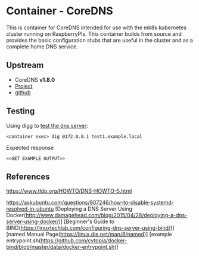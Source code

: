 # Container - CoreDNS

This is container for CoreDNS intended for use with the mk8s kubernetes cluster running on
RaspberryPIs.  This container builds from source and provides the basic configuration stubs
that are useful in the cluster and as a complete home DNS service.

## Upstream

* CoreDNS **v1.8.0**
 * [Project](https://coredns.io)
 * [github](https://github.com/coredns/coredns)
 
## Testing

Using digg to [test the dns server](https://www.a2hosting.com/kb/getting-started-guide/internet-and-networking/troubleshooting-dns-with-dig-and-nslookup):

```
<container exec> dig @172.0.0.1 test1.example.local
```
Expected response

```
<<GET EXAMPLE OUTPUT>>
```

## References

https://www.tldp.org/HOWTO/DNS-HOWTO-5.html

https://askubuntu.com/questions/907246/how-to-disable-systemd-resolved-in-ubuntu
[Deploying a DNS Server Using Docker(http://www.damagehead.com/blog/2015/04/28/deploying-a-dns-server-using-docker/)]
[Beginner's Guide to BIND(https://linuxtechlab.com/configuring-dns-server-using-bind/)]
[named Manual Page(https://linux.die.net/man/8/named)]
[example entrypoint.sh(https://github.com/cytopia/docker-bind/blob/master/data/docker-entrypoint.sh)]


